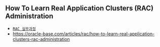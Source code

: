 ## How To Learn Real Application Clusters (RAC) Administration
* [``RAC 실무과정``](https://m.blog.naver.com/PostView.nhn?blogId=bluevocalist&logNo=58843687&proxyReferer=https:%2F%2Fwww.google.com%2F)
* https://oracle-base.com/articles/rac/how-to-learn-real-application-clusters-rac-administration
